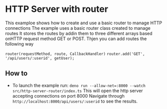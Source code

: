 # HTTP Server with router
This examploe shows how to create and use a basic router to manage HTTP connections
The example uses a basic router class created to manage routes
It stores the routes by addin them to three different arrays based onHTTP request method GET or POST.
Thjen you can add routes the following way

`router(requestMethod, route, CallbackHandler)`
`router.add('GET', '/api/users/:userid', getUser);`

## How to 
* To launch the example run:
  `deno run --allow-net=:8000 --watch src/http-server-router/index.ts`
  This will open the http server accepting connections on port 8000
  Navigate through `http://localhost:8000/api/users/:userid` to see the results.


